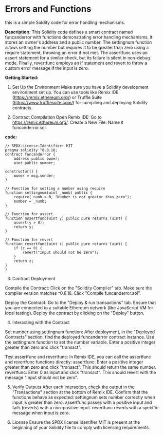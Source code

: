 # Errors and Functions
this is a simple Soldity code for error handling mechanisms. 

**Description:** This Solidity code defines a smart contract named funcanderror with functions demonstrating error handling mechanisms. It stores an owner's address and a public number. The settingnum function allows setting the number but requires it to be greater than zero using a require statement, throwing an error if not met. The assertfunc uses an assert statement for a similar check, but its failure is silent in non-debug mode. Finally, revertfunc employs an if statement and revert to throw a custom error message if the input is zero.

**Getting Started:**
1. Set Up the Environment
Make sure you have a Solidity development environment set up. You can use tools like Remix IDE (https://remix.ethereum.org/) or Truffle Suite (https://www.trufflesuite.com/) for compiling and deploying Solidity contracts.

2. Contract Compilation
Open Remix IDE: Go to https://remix.ethereum.org/.
Create a New File: Name it funcanderror.sol.

**code:**

    // SPDX-License-Identifier: MIT
    pragma solidity ^0.8.18;
    contract funcanderror {
        address public owner;
        uint public number;

    constructor() {
        owner = msg.sender;
    }

    // Function for setting a number using require
    function settingnum(uint _numb) public {
        require(_numb > 0, "Number is not greater than zero");
        number = _numb;
    }

    // Function for assert
    function assertfunc(uint y) public pure returns (uint) {
        assert(y > 0);
        return y;
    }

    // Function for revert
    function revertfunc(uint z) public pure returns (uint) {
        if (z == 0) {
            revert("Input should not be zero");
        }
        return z;
    }
    }

3. Contract Deployment

Compile the Contract:
Click on the "Solidity Compiler" tab.
Make sure the compiler version matches ^0.8.18.
Click "Compile funcanderror.sol".

Deploy the Contract:
Go to the "Deploy & run transactions" tab.
Ensure that you are connected to a suitable Ethereum network (like JavaScript VM for local testing).
Deploy the contract by clicking on the "Deploy" button.

4. Interacting with the Contract

Set number using settingnum function:
After deployment, in the "Deployed Contracts" section, find the deployed funcanderror contract instance.
Use the settingnum function to set the number variable. Enter a positive integer greater than zero and click "transact".

Test assertfunc and revertfunc:
In Remix IDE, you can call the assertfunc and revertfunc functions directly:
assertfunc: Enter a positive integer greater than zero and click "transact". This should return the same number.
revertfunc: Enter 0 as input and click "transact". This should revert with the message "Input should not be zero".

5. Verify Outputs
After each interaction, check the output in the "Transactions" section at the bottom of Remix IDE.
Confirm that the functions behave as expected:
settingnum sets number correctly when input is greater than zero.
assertfunc passes with a positive input and fails (reverts) with a non-positive input.
revertfunc reverts with a specific message when input is zero.

6. License
Ensure the SPDX license identifier MIT is present at the beginning of your Solidity file to comply with licensing requirements.
